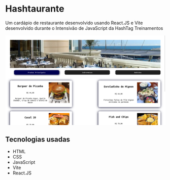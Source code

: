# Hashtaurante

Um cardápio de restaurante desenvolvido usando React.JS e Vite desenvolvido durante o Intensivão de JavaScript da HashTag Treinamentos 

![Preview do projeto](./preview.png)

## Tecnologias usadas
- HTML
- CSS
- JavaScript
- Vite
- React.JS